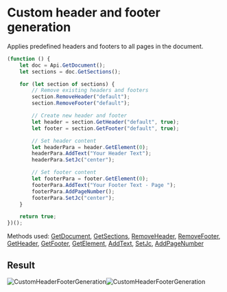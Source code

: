 # Custom header and footer generation

Applies predefined headers and footers to all pages in the document.

<!-- This code snippet is shown in the screenshot. -->

<!-- eslint-skip -->

```ts
(function () {
    let doc = Api.GetDocument();
    let sections = doc.GetSections();

    for (let section of sections) {
        // Remove existing headers and footers
        section.RemoveHeader("default");
        section.RemoveFooter("default");

        // Create new header and footer
        let header = section.GetHeader("default", true);
        let footer = section.GetFooter("default", true);

        // Set header content
        let headerPara = header.GetElement(0);
        headerPara.AddText("Your Header Text");
        headerPara.SetJc("center");

        // Set footer content
        let footerPara = footer.GetElement(0);
        footerPara.AddText("Your Footer Text - Page ");
        footerPara.AddPageNumber();
        footerPara.SetJc("center");
    }

    return true;
})();
```

Methods used: [GetDocument](../../../docs/office-api/usage-api/text-document-api/Api/Methods/GetDocument.md), [GetSections](../../../docs/office-api/usage-api/text-document-api/ApiDocument/Methods/GetSections.md), [RemoveHeader](../../../docs/office-api/usage-api/text-document-api/ApiSection/Methods/RemoveHeader.md), [RemoveFooter](../../../docs/office-api/usage-api/text-document-api/ApiSection/Methods/RemoveFooter.md), [GetHeader](../../../docs/office-api/usage-api/text-document-api/ApiSection/Methods/GetHeader.md), [GetFooter](../../../docs/office-api/usage-api/text-document-api/ApiSection/Methods/GetFooter.md), [GetElement](../../../docs/office-api/usage-api/text-document-api/ApiDocumentContent/Methods/GetElement.md), [AddText](../../../docs/office-api/usage-api/text-document-api/ApiParagraph/Methods/AddText.md), [SetJc](../../../docs/office-api/usage-api/text-document-api/ApiParagraph/Methods/SetJc.md), [AddPageNumber](../../../docs/office-api/usage-api/text-document-api/ApiParagraph/Methods/AddPageNumber.md)

## Result

<!-- imgpath -->

![CustomHeaderFooterGeneration](/assets/images/plugins/custom-header-footer-generation.png#gh-light-mode-only)![CustomHeaderFooterGeneration](/assets/images/plugins/custom-header-footer-generation.dark.png#gh-dark-mode-only)